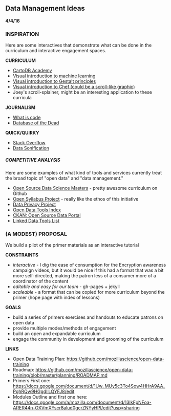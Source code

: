 ## Data Management Ideas

**4/4/16**

### INSPIRATION

Here are some interactives that demonstrate what can be done in the curriculum and interactive engagement spaces.

**CURRICULUM**

* [CartoDB Academy](http://academy.cartodb.com/)
* [Visual introduction to machine learning](http://www.r2d3.us/visual-intro-to-machine-learning-part-1/)
* [Visual introduction to Gestalt principles](http://emeeks.github.io/gestaltdataviz/section1.html)
* [Visual introduction to Chef (could be a scroll-like graphic)](http://www.mynameiskate.com/visual-guide-to-chef/) 
* Joey's scroll-splainer, might be an interesting application to these curricula

**JOURNALISM**

* [What is code](http://www.bloomberg.com/graphics/2015-paul-ford-what-is-code/)
* [Database of the Dead](http://www.bloomberg.com/graphics/2015-paul-ford-what-is-code/)

**QUICK/QUIRKY**

* [Stack Overflow](http://stackoverflow.com/research/developer-survey-2016)
* [Data Sonification](http://listen.hatnote.com/)

##### COMPETITIVE ANALYSIS

Here are some examples of what kind of tools and services currently treat the broad topic of "open data" and "data management."

* [Open Source Data Science Masters](http://datasciencemasters.org/) - pretty awesome curriculum on Github
* [Open Syllabus Project](http://opensyllabusproject.org/) - really like the ethos of this initiative
* [Data Privacy Project](http://www.dataprivacyproject.org/)
* [Open Data Tools Index](http://opendata-tools.org/en/)
* [CKAN: Open Source Data Portal](http://ckan.org/)
* [Linked Data Tools List](http://linkeddata.org/tools)


### (A MODEST) PROPOSAL

We build a pilot of the primer materials as an interactive tutorial 

**CONSTRAINTS**

* *interactive* - I dig the ease of consumption for the Encryption awareness campaign videos, but it would be nice if this had a format that was a bit more self-directed, making the patron less of a consumer more of a coordinator of the content
* *editable and easy for our team* - gh-pages + jekyll
* *scaleable* - a format that can be copied for more curriculum beyond the primer (hope page with index of lessons)

**GOALS**

* build a series of primers exercises and handouts to educate patrons on open data
* provide multiple modes/methods of engagement
* build an open and expandable curriculum
* engage the community in development and grooming of the curriculum

**LINKS**

* Open Data Training Plan: https://github.com/mozillascience/open-data-training
* Roadmap: https://github.com/mozillascience/open-data-training/blob/master/planning/ROADMAP.md
* Primers First one: https://docs.google.com/document/d/1Uw_MUy5c3To4Sow4HHrA9AA_PghRQw9HGgdIlLQYFJ8/edit
* Modules Outline and first one here: https://docs.google.com/a/mozilla.com/document/d/13IkFpNFoa-ARER44n-OXVmXYscr8alud0gcrZNYyHPI/edit?usp=sharing
